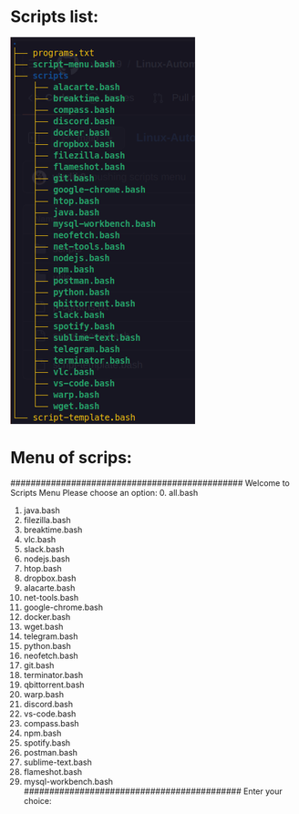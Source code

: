 # Scripts list:

 ![img](./images/image.png "scripts")

# Menu of scrips:


############################################## 
Welcome to Scripts Menu
Please choose an option:
0. all.bash

1. java.bash
2. filezilla.bash
3. breaktime.bash
4. vlc.bash
5. slack.bash
6. nodejs.bash
7. htop.bash
8. dropbox.bash
9. alacarte.bash
10. net-tools.bash
11. google-chrome.bash
12. docker.bash
13. wget.bash
14. telegram.bash
15. python.bash
16. neofetch.bash
17. git.bash
18. terminator.bash
19. qbittorrent.bash
20. warp.bash
21. discord.bash
22. vs-code.bash
23. compass.bash
24. npm.bash
25. spotify.bash
26. postman.bash
27. sublime-text.bash
28. flameshot.bash
29. mysql-workbench.bash
    ########################################### 
    Enter your choice:
